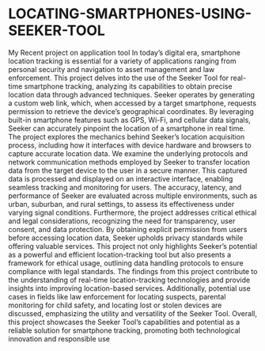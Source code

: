 # LOCATING-SMARTPHONES-USING-SEEKER-TOOL
My Recent project on application tool
In today’s digital era, smartphone location tracking is essential for a variety of applications ranging 
from personal security and navigation to asset management and law enforcement. This project 
delves into the use of the Seeker Tool for real-time smartphone tracking, analyzing its capabilities to 
obtain precise location data through advanced techniques. Seeker operates by generating a custom 
web link, which, when accessed by a target smartphone, requests permission to retrieve the device’s 
geographical coordinates. By leveraging built-in smartphone features such as GPS, Wi-Fi, and cellular 
data signals, Seeker can accurately pinpoint the location of a smartphone in real time.
The project explores the mechanics behind Seeker’s location acquisition process, including how it 
interfaces with device hardware and browsers to capture accurate location data. We examine the 
underlying protocols and network communication methods employed by Seeker to transfer location 
data from the target device to the user in a secure manner. This captured data is processed and 
displayed on an interactive interface, enabling seamless tracking and monitoring for users. The 
accuracy, latency, and performance of Seeker are evaluated across multiple environments, such as 
urban, suburban, and rural settings, to assess its effectiveness under varying signal conditions.
Furthermore, the project addresses critical ethical and legal considerations, recognizing the need for 
transparency, user consent, and data protection. By obtaining explicit permission from users before 
accessing location data, Seeker upholds privacy standards while offering valuable services. This 
project not only highlights Seeker’s potential as a powerful and efficient location-tracking tool but also 
presents a framework for ethical usage, outlining data handling protocols to ensure compliance with 
legal standards.
The findings from this project contribute to the understanding of real-time location-tracking 
technologies and provide insights into improving location-based services. Additionally, potential use 
cases in fields like law enforcement for locating suspects, parental monitoring for child safety, and 
locating lost or stolen devices are discussed, emphasizing the utility and versatility of the Seeker Tool. 
Overall, this project showcases the Seeker Tool’s capabilities and potential as a reliable solution for 
smartphone tracking, promoting both technological innovation and responsible use
